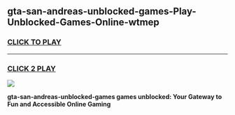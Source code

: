 
## gta-san-andreas-unblocked-games-Play-Unblocked-Games-Online-wtmep
<h3>
<a href="https://premium76.site?title=gta-san-andreas-unblocked-games&ref=25A">CLICK TO PLAY</a></h3>
<hr>

<h3>
<a href="https://premium76.site?title=gta-san-andreas-unblocked-games&ref=25A">CLICK 2 PLAY</a>
  
</h3>

<a href="https://premium76.site?title=gta-san-andreas-unblocked-games&ref=25A"><img src="https://clearcache.store/games.png"></a>


**gta-san-andreas-unblocked-games games unblocked: Your Gateway to Fun and Accessible Online Gaming**
